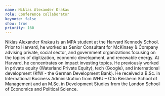 ```yaml
---
name: Niklas Alexander Krakau
role: Conference collaborator
keynote: false
show: true
priority: 160
---
```


Niklas Alexander Krakau is an MPA student at the Harvard Kennedy School. Prior to Harvard, he worked as Senior Consultant for McKinsey &amp; Company advising private, social sector, and government organizations focusing on the topics of digitization, economic development, and renewable energy. At Harvard, he concentrates on impact investing topics. He previously worked in private equity (Waterland Private Equity), tech (Google), and international development (KfW - the German Development Bank). He received a B.Sc. in International Business Administration from WHU – Otto Beisheim School of Management and an M.Sc. in Development Studies from the London School of Economics and Political Science.
